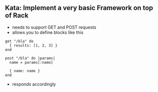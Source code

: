 ## Kata: Implement a very basic Framework on top of Rack

* needs to support GET and POST requests
* allows you to define blocks like this
```
get "/bla" do
  { results: [1, 2, 3] }
end

post "/bla" do |params|
  name = params[:name]

  { name: name }
end
```
* responds accordingly
